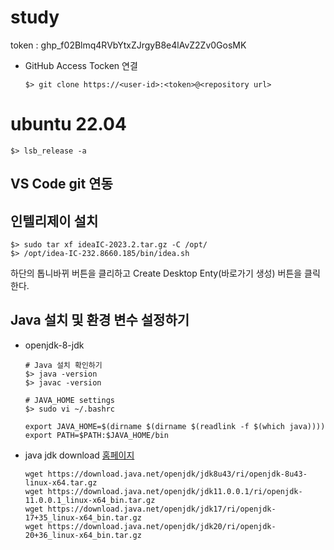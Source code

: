 # study

token : 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

* GitHub Access Tocken 연결

   ```shell
   $> git clone https://<user-id>:<token>@<repository url>
   ```

# ubuntu 22.04

```shell
$> lsb_release -a
```

## VS Code git 연동

## 인텔리제이 설치

```shell
$> sudo tar xf ideaIC-2023.2.tar.gz -C /opt/
$> /opt/idea-IC-232.8660.185/bin/idea.sh
``````

 하단의 톱니바뀌 버튼을 클리하고 Create Desktop Enty(바로가기 생성) 버튼을 클릭한다.

## Java 설치 및 환경 변수 설정하기

 * openjdk-8-jdk

    ```shell
    # Java 설치 확인하기
    $> java -version
    $> javac -version

    # JAVA_HOME settings
    $> sudo vi ~/.bashrc

    export JAVA_HOME=$(dirname $(dirname $(readlink -f $(which java))))
    export PATH=$PATH:$JAVA_HOME/bin
    ```


 * java jdk download [홈페이지](https://jdk.java.net/java-se-ri/20)

    ```shell
    wget https://download.java.net/openjdk/jdk8u43/ri/openjdk-8u43-linux-x64.tar.gz
    wget https://download.java.net/openjdk/jdk11.0.0.1/ri/openjdk-11.0.0.1_linux-x64_bin.tar.gz
    wget https://download.java.net/openjdk/jdk17/ri/openjdk-17+35_linux-x64_bin.tar.gz
    wget https://download.java.net/openjdk/jdk20/ri/openjdk-20+36_linux-x64_bin.tar.gz
    ```
